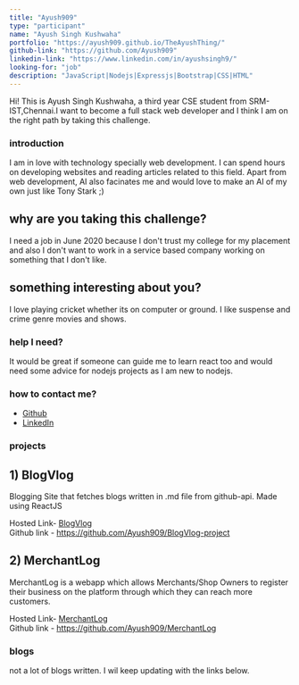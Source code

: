 ```yaml
---
title: "Ayush909"
type: "participant"
name: "Ayush Singh Kushwaha"
portfolio: "https://ayush909.github.io/TheAyushThing/"
github-link: "https://github.com/Ayush909"
linkedin-link: "https://www.linkedin.com/in/ayushsingh9/"
looking-for: "job"
description: "JavaScript|Nodejs|Expressjs|Bootstrap|CSS|HTML"
---
```


Hi! This is Ayush Singh Kushwaha, a third year CSE student from SRM-IST,Chennai.I want to become a full stack web developer and I think I am on the right path by taking this challenge.

### introduction

I am in love with technology specially web development. I can spend hours on developing websites and reading articles related to this field. Apart from web development, AI also facinates me and would love to make an AI of my own just like Tony Stark ;) 

## why are you taking this challenge?

I need a job in June 2020 because I don't trust my college for my placement and also I don't want to work in a service based company working on something that I don't like.

## something interesting about you?

I love playing cricket whether its on computer or ground.
I like suspense and crime genre movies and shows.

### help I need?

It would be great if someone can guide me to learn react too and would need some advice for nodejs projects as I am new to nodejs.

### how to contact me?

- [Github](https://github.com/Ayush909)
- [LinkedIn](https://www.linkedin.com/in/ayushsingh9/)

### projects

## 1) BlogVlog

Blogging Site that fetches blogs written in .md file from github-api.
Made using ReactJS

Hosted Link- [BlogVlog](https://blogvlog.netlify.app/)  
Github link - https://github.com/Ayush909/BlogVlog-project

## 2) MerchantLog

MerchantLog is a webapp which allows Merchants/Shop Owners to register their business on the platform through which they can reach more customers.

Hosted Link- [MerchantLog](https://mern-stack-merchant.herokuapp.com/)  
Github link - https://github.com/Ayush909/MerchantLog


### blogs

not a lot of blogs written. I wil keep updating with the links below.


